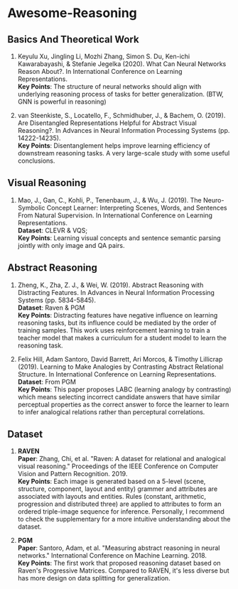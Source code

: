 # Awesome-Reasoning

## Basics And Theoretical Work
1. Keyulu Xu, Jingling Li, Mozhi Zhang, Simon S. Du, Ken-ichi Kawarabayashi, & Stefanie Jegelka (2020). What Can Neural Networks Reason About?. In International Conference on Learning Representations.  
  **Key Points**: The structure of neural networks should align with underlying reasoning process of tasks for better generalization. (BTW, GNN is powerful in reasoning)
  
2. van Steenkiste, S., Locatello, F., Schmidhuber, J., & Bachem, O. (2019). Are Disentangled Representations Helpful for Abstract Visual Reasoning?. In Advances in Neural Information Processing Systems (pp. 14222-14235).  
  **Key Points**: Disentanglement helps improve learning efficiency of downstream reasoning tasks. A very large-scale study with some useful conclusions.


## Visual Reasoning
1. Mao, J., Gan, C., Kohli, P., Tenenbaum, J., & Wu, J. (2019). The Neuro-Symbolic Concept Learner: Interpreting Scenes, Words, and Sentences From Natural Supervision. In International Conference on Learning Representations.  
 **Dataset**: CLEVR & VQS;  
 **Key Points**: Learning visual concepts and sentence semantic parsing jointly with only image and QA pairs.
 



## Abstract Reasoning
1. Zheng, K., Zha, Z. J., & Wei, W. (2019). Abstract Reasoning with Distracting Features. In Advances in Neural Information Processing Systems (pp. 5834-5845).   
  **Dataset**: Raven & PGM  
  **Key Points**: Distracting features have negative influence on learning reasoning tasks, but its influence could be mediated by the order of training samples. This work uses reinforcement learning to train a teacher model that makes a curriculum for a student model to learn the reasoning task.

2. Felix Hill, Adam Santoro, David Barrett, Ari Morcos, & Timothy Lillicrap (2019). Learning to Make Analogies by Contrasting Abstract Relational Structure. In International Conference on Learning Representations.  
  **Dataset**: From PGM  
  **Key Points**: This paper proposes LABC (learning analogy by contrasting) which means selecting incorrect candidate answers that have similar perceptual properties as the correct answer to force the learner to learn to infer analogical relations rather than perceptural correlations.





## Dataset
1. **RAVEN**  
   **Paper**: Zhang, Chi, et al. "Raven: A dataset for relational and analogical visual reasoning." Proceedings of the IEEE Conference on Computer Vision and Pattern Recognition. 2019.  
   **Key Points**: Each image is generated based on a 5-level (scene, structure, component, layout and entity) grammer and attributes are associated with layouts and entities. Rules (constant, arithmetic, progression and distributed three) are applied to attributes to form an ordered triple-image sequence for inference. Personally, I recommend to check the supplementary for a more intuitive understanding about the dataset.

2. **PGM**  
   **Paper**: Santoro, Adam, et al. "Measuring abstract reasoning in neural networks." International Conference on Machine Learning. 2018.  
   **Key Points**: The first work that proposed reasoning dataset based on Raven's Progressive Matrices. Compared to RAVEN, it's less diverse but has more design on data splitting for generalization. 
